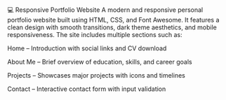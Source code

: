 💻 Responsive Portfolio Website
A modern and responsive personal portfolio website built using HTML, CSS, and Font Awesome. It features a clean design with smooth transitions, dark theme aesthetics, and mobile responsiveness. The site includes multiple sections such as:

Home – Introduction with social links and CV download

About Me – Brief overview of education, skills, and career goals

Projects – Showcases major projects with icons and timelines

Contact – Interactive contact form with input validation
